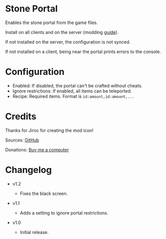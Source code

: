 # Stone Portal

Enables the stone portal from the game files.

Install on all clients and on the server (modding [guide](https://youtu.be/L9ljm2eKLrk)).

If not installed on the server, the configuration is not synced.

If not installed on a client, being near the portal prints errors to the console.

# Configuration

- Enabled: If disabled, the portal can't be crafted without cheats.
- Ignore restrictions: If enabled, all items can be teleported.
- Recipe: Required items. Format is `id:amount,id:amount,...`

# Credits

Thanks for Jiroc for creating the mod icon!

Sources: [GitHub](https://github.com/JereKuusela/valheim-stone_portal)

Donations: [Buy me a computer](https://www.buymeacoffee.com/jerekuusela)

# Changelog

- v1.2
	- Fixes the black screen.

- v1.1
	- Adds a setting to ignore portal restrictions.

- v1.0
	- Initial release.
